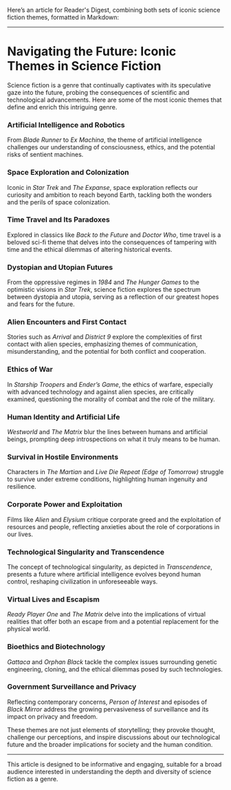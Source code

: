 Here’s an article for Reader's Digest, combining both sets of iconic science fiction themes, formatted in Markdown:

---

# Navigating the Future: Iconic Themes in Science Fiction

Science fiction is a genre that continually captivates with its speculative gaze into the future, probing the consequences of scientific and technological advancements. Here are some of the most iconic themes that define and enrich this intriguing genre.

### **Artificial Intelligence and Robotics**
From *Blade Runner* to *Ex Machina*, the theme of artificial intelligence challenges our understanding of consciousness, ethics, and the potential risks of sentient machines.

### **Space Exploration and Colonization**
Iconic in *Star Trek* and *The Expanse*, space exploration reflects our curiosity and ambition to reach beyond Earth, tackling both the wonders and the perils of space colonization.

### **Time Travel and Its Paradoxes**
Explored in classics like *Back to the Future* and *Doctor Who*, time travel is a beloved sci-fi theme that delves into the consequences of tampering with time and the ethical dilemmas of altering historical events.

### **Dystopian and Utopian Futures**
From the oppressive regimes in *1984* and *The Hunger Games* to the optimistic visions in *Star Trek*, science fiction explores the spectrum between dystopia and utopia, serving as a reflection of our greatest hopes and fears for the future.

### **Alien Encounters and First Contact**
Stories such as *Arrival* and *District 9* explore the complexities of first contact with alien species, emphasizing themes of communication, misunderstanding, and the potential for both conflict and cooperation.

### **Ethics of War**
In *Starship Troopers* and *Ender’s Game*, the ethics of warfare, especially with advanced technology and against alien species, are critically examined, questioning the morality of combat and the role of the military.

### **Human Identity and Artificial Life**
*Westworld* and *The Matrix* blur the lines between humans and artificial beings, prompting deep introspections on what it truly means to be human.

### **Survival in Hostile Environments**
Characters in *The Martian* and *Live Die Repeat (Edge of Tomorrow)* struggle to survive under extreme conditions, highlighting human ingenuity and resilience.

### **Corporate Power and Exploitation**
Films like *Alien* and *Elysium* critique corporate greed and the exploitation of resources and people, reflecting anxieties about the role of corporations in our lives.

### **Technological Singularity and Transcendence**
The concept of technological singularity, as depicted in *Transcendence*, presents a future where artificial intelligence evolves beyond human control, reshaping civilization in unforeseeable ways.

### **Virtual Lives and Escapism**
*Ready Player One* and *The Matrix* delve into the implications of virtual realities that offer both an escape from and a potential replacement for the physical world.

### **Bioethics and Biotechnology**
*Gattaca* and *Orphan Black* tackle the complex issues surrounding genetic engineering, cloning, and the ethical dilemmas posed by such technologies.

### **Government Surveillance and Privacy**
Reflecting contemporary concerns, *Person of Interest* and episodes of *Black Mirror* address the growing pervasiveness of surveillance and its impact on privacy and freedom.

These themes are not just elements of storytelling; they provoke thought, challenge our perceptions, and inspire discussions about our technological future and the broader implications for society and the human condition.

--- 

This article is designed to be informative and engaging, suitable for a broad audience interested in understanding the depth and diversity of science fiction as a genre.